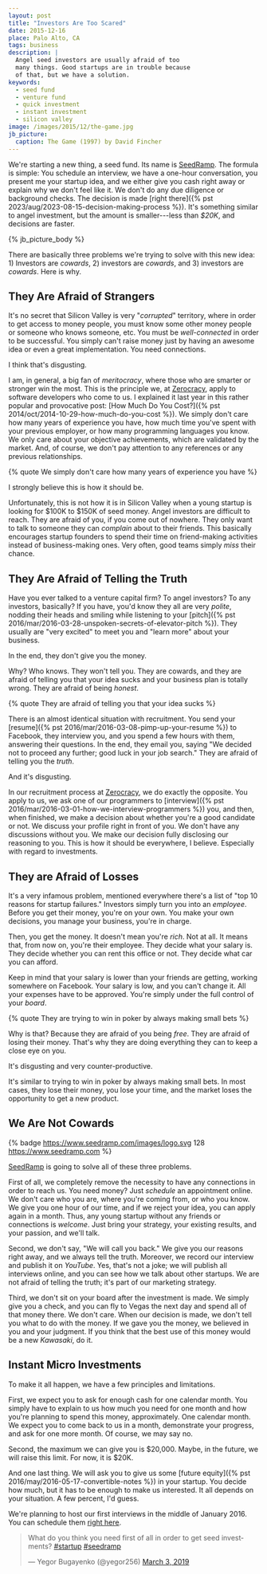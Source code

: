 ```yaml
---
layout: post
title: "Investors Are Too Scared"
date: 2015-12-16
place: Palo Alto, CA
tags: business
description: |
  Angel seed investors are usually afraid of too
  many things. Good startups are in trouble because
  of that, but we have a solution.
keywords:
  - seed fund
  - venture fund
  - quick investment
  - instant investment
  - silicon valley
image: /images/2015/12/the-game.jpg
jb_picture:
  caption: The Game (1997) by David Fincher
---
```


We're starting a new thing, a seed fund. Its name is
[SeedRamp](https://www.seedramp.com). The formula is simple: You schedule
an interview, we have a one-hour conversation, you present me your
startup idea, and we either give you cash right away or explain why we don't
feel like it. We don't do any due diligence or background checks. The decision
is made [right there]({% pst 2023/aug/2023-08-15-decision-making-process %}).
It's something similar to angel investment, but the
amount is smaller---less than _$20K_, and decisions are faster.

<!--more-->

{% jb_picture_body %}

There are basically three problems we're trying to solve with this
new idea: 1) Investors are _cowards_, 2) investors are _cowards_, and
3) investors are _cowards_. Here is why.

## They Are Afraid of Strangers

It's no secret that Silicon Valley is very "_corrupted_" territory,
where in order to get access to money people, you must know some other
money people or someone who knows someone, etc. You must be _well-connected_
in order to be successful. You simply can't raise money just by having an
awesome idea or even a great implementation. You need connections.

I think that's disgusting.

I am, in general, a big fan of _meritocracy_, where those who are smarter
or stronger win the most. This is the principle we,
at [Zerocracy](https://www.zerocracy.com), apply to software developers who come to us.
I explained it last year in this rather popular and provocative post:
[How Much Do You Cost?]({% pst 2014/oct/2014-10-29-how-much-do-you-cost %}).
We simply don't care how many years of experience you have,
how much time you've spent with your previous employer,
or how many programming languages you know. We only care about your
objective achievements, which are validated by the market. And, of course,
we don't pay attention to any references or any previous relationships.

{% quote We simply don't care how many years of experience you have %}

I strongly believe this is how it should be.

Unfortunately, this is not how it is in Silicon Valley when a young
startup is looking for $100K to $150K of seed money. Angel investors are difficult
to reach. They are afraid of you, if you come out of nowhere. They only want
to talk to someone they can _complain_ about to their friends. This
basically encourages startup founders to spend their time on friend-making
activities instead of business-making ones. Very often, good teams simply
_miss_ their chance.

## They Are Afraid of Telling the Truth

Have you ever talked to a venture capital firm? To angel investors? To
any investors, basically? If you have, you'd know they all
are very _polite_, nodding their heads and smiling while listening
to your
[pitch]({% pst 2016/mar/2016-03-28-unspoken-secrets-of-elevator-pitch %}).
They usually are "very excited" to meet you and
"learn more" about your business.

In the end, they don't give you the money.

Why? Who knows. They won't tell you. They are cowards, and they are afraid
of telling you that your idea sucks and your business plan is totally wrong.
They are afraid of being _honest_.

{% quote They are afraid of telling you that your idea sucks %}

There is an almost identical situation with recruitment. You send your
[resume]({% pst 2016/mar/2016-03-08-pimp-up-your-resume %})
to Facebook, they interview you, and you spend a few hours with them, answering
their questions. In the end, they email you, saying "We decided not to proceed
any further; good luck in your job search." They are afraid of telling you
the _truth_.

And it's disgusting.

In our recruitment process at [Zerocracy](https://www.zerocracy.com), we do
exactly the opposite. You apply to us, we ask one of our programmers to
[interview]({% pst 2016/mar/2016-03-01-how-we-interview-programmers %})
you, and then, when finished, we make a decision about whether you're
a good candidate or not. We discuss your profile right in front of you. We
don't have any discussions without you. We make our decision fully disclosing
our reasoning to you. This is how it should be everywhere, I believe.
Especially with regard to investments.

## They are Afraid of Losses

It's a very infamous problem, mentioned everywhere there's a list
of "top 10 reasons for startup failures." Investors simply turn you
into an _employee_. Before you get their money, you're on your own. You make
your own decisions, you manage your business, you're in charge.

Then, you get the money. It doesn't mean you're _rich_. Not at all. It means
that, from now on, you're their employee. They decide what your salary is.
They decide whether you can rent this office or not. They decide what
car you can afford.

Keep in mind that your salary is lower than your friends are getting,
working somewhere on Facebook. Your salary is low, and you can't change it.
All your expenses have to be approved. You're simply under the full control
of your _board_.

{% quote They are trying to win in poker by always making small bets %}

Why is that? Because they are afraid of you being _free_. They are afraid
of losing their money. That's why they are doing everything they can
to keep a close eye on you.

It's disgusting and very counter-productive.

It's similar to trying to win in poker by always making small bets. In most
cases, they lose their money, you lose your time, and the market loses the opportunity
to get a new product.

## We Are Not Cowards

{% badge https://www.seedramp.com/images/logo.svg 128 https://www.seedramp.com %}

[SeedRamp](https://www.seedramp.com) is going to solve all of these three problems.

First of all, we completely remove the necessity to have any connections
in order to reach us. You need money? Just _schedule_ an appointment online.
We don't care who you are, where you're coming from, or who you know. We
give you one hour of our time, and if we reject your idea, you can apply again in
a month. Thus, any young startup without any friends or connections is
_welcome_. Just bring your strategy, your existing results, and your passion, and
we'll talk.

Second, we don't say, "We will call you back." We give you our reasons right
away, and we always tell the truth. Moreover, we record our interview and
publish it on _YouTube_. Yes, that's not a joke; we will publish all interviews
online, and you can see how we talk about other startups. We are not afraid of
telling the truth; it's part of our marketing strategy.

Third, we don't sit on your board after the investment is made. We simply
give you a check, and you can fly to Vegas the next day and spend all of that
money there. We don't care. When our decision is made, we don't tell you
what to do with the money. If we gave you the money, we believed in you
and your judgment. If you think that the best use of this money would
be a new _Kawasaki_, do it.

## Instant Micro Investments

To make it all happen, we have a few principles and limitations.

First, we expect you to ask for enough cash for one calendar month. You simply
have to explain to us how much you need for one month and how you're planning
to spend this money, approximately. One calendar month. We expect you
to come back to us in a month, demonstrate your progress, and ask for one
more month. Of course, we may say no.

Second, the maximum we can give you is $20,000. Maybe, in the future,
we will raise this limit. For now, it is $20K.

And one last thing. We will ask you to give us some
[future equity]({% pst 2016/may/2016-05-17-convertible-notes %})
in your startup. You decide how much, but it has to be enough to make us
interested. It all depends on your situation. A few percent, I'd guess.

We're planning to host our first interviews in the middle of January 2016.
You can schedule them [right here](https://calendly.com/yegor256/seedramp).

<blockquote class="twitter-tweet" data-lang="en"><p lang="en" dir="ltr">What do you think you need first of all in order to get seed investments? <a href="https://twitter.com/hashtag/startup?src=hash&amp;ref_src=twsrc%5Etfw">#startup</a> <a href="https://twitter.com/hashtag/seedramp?src=hash&amp;ref_src=twsrc%5Etfw">#seedramp</a></p>&mdash; Yegor Bugayenko (@yegor256) <a href="https://twitter.com/yegor256/status/1102085076228157442?ref_src=twsrc%5Etfw">March 3, 2019</a></blockquote>
<script async src="https://platform.twitter.com/widgets.js" charset="utf-8"></script>
